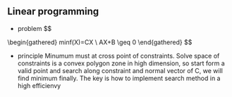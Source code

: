 ## Linear programming
- problem
$$

\begin{gathered}
minf(X)=CX \\
AX+B \geq 0
\end{gathered}
$$

- principle
Minumum must at cross point of constraints. Solve space of constraints is a convex polygon zone in high dimension, so start form a valid point and search along constraint and normal vector of C, we will find minimum finally.
The key is how to implement search method in a high efficienvy 
